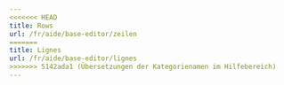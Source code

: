```yaml
---
<<<<<<< HEAD
title: Rows
url: /fr/aide/base-editor/zeilen
=======
title: Lignes
url: /fr/aide/base-editor/lignes
>>>>>>> 5142ada1 (Übersetzungen der Kategorienamen im Hilfebereich)
---
```

